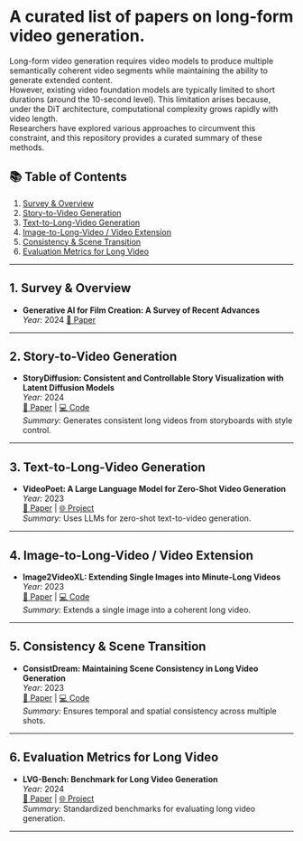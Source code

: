 # A curated list of papers on **long-form video generation**.

Long-form video generation requires video models to produce multiple semantically coherent video segments while maintaining the ability to generate extended content.   
However, existing video foundation models are typically limited to short durations (around the 10-second level). This limitation arises because, under the DiT architecture, computational complexity grows rapidly with video length.   
Researchers have explored various approaches to circumvent this constraint, and this repository provides a curated summary of these methods.

## 📚 Table of Contents
1. [Survey & Overview](#survey--overview)
2. [Story-to-Video Generation](#story-to-video-generation)
3. [Text-to-Long-Video Generation](#text-to-long-video-generation)
4. [Image-to-Long-Video / Video Extension](#image-to-long-video--video-extension)
5. [Consistency & Scene Transition](#consistency--scene-transition)
6. [Evaluation Metrics for Long Video](#evaluation-metrics-for-long-video)

---

## 1. Survey & Overview
- **Generative AI for Film Creation: A Survey of Recent Advances**  
  *Year:* 2024 
  [📄 Paper](https://arxiv.org/abs/2504.08296) 

---

## 2. Story-to-Video Generation
- **StoryDiffusion: Consistent and Controllable Story Visualization with Latent Diffusion Models**  
  *Year:* 2024  
  [📄 Paper](https://arxiv.org/abs/2401.01806) | [💻 Code](https://github.com/storydiffusion/storydiffusion)  
  *Summary:* Generates consistent long videos from storyboards with style control.

---

## 3. Text-to-Long-Video Generation
- **VideoPoet: A Large Language Model for Zero-Shot Video Generation**  
  *Year:* 2023  
  [📄 Paper](https://arxiv.org/abs/2312.14125) | [🌐 Project](https://videopoet.github.io/)  
  *Summary:* Uses LLMs for zero-shot text-to-video generation.

---

## 4. Image-to-Long-Video / Video Extension
- **Image2VideoXL: Extending Single Images into Minute-Long Videos**  
  *Year:* 2023  
  [📄 Paper](link) | [💻 Code](link)  
  *Summary:* Extends a single image into a coherent long video.

---

## 5. Consistency & Scene Transition
- **ConsistDream: Maintaining Scene Consistency in Long Video Generation**  
  *Year:* 2023  
  [📄 Paper](link) | [💻 Code](link)  
  *Summary:* Ensures temporal and spatial consistency across multiple shots.

---

## 6. Evaluation Metrics for Long Video
- **LVG-Bench: Benchmark for Long Video Generation**  
  *Year:* 2024  
  [📄 Paper](link) | [🌐 Project](link)  
  *Summary:* Standardized benchmarks for evaluating long video generation.

---
